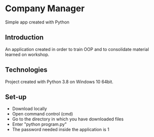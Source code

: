 # Company Manager
Simple app created with Python

## Introduction
An application created in order to train OOP and to consolidate material learned on workshop.

## Technologies
Project created with Python 3.8 on Windows 10 64bit.

## Set-up
- Download locally
- Open command control (cmd)
- Go to the directory in which you have downloaded files
- Enter "python program.py"
- The password needed inside the application is 1
